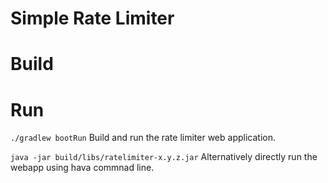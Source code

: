 # Simple Rate Limiter

# Build

# Run
```./gradlew bootRun```
Build and run the rate limiter web application.

```java -jar build/libs/ratelimiter-x.y.z.jar```
Alternatively directly run the webapp using hava commnad line.
